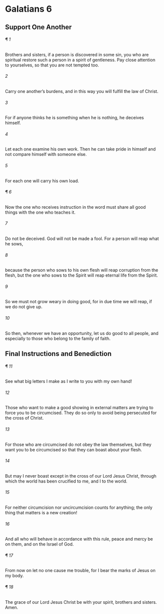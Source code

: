 # Galatians 6
## Support One Another
###### ¶ 1
Brothers and sisters, if a person is discovered in some sin, you who are spiritual restore such a person in a spirit of gentleness. Pay close attention to yourselves, so that you are not tempted too.
###### 2
Carry one another’s burdens, and in this way you will fulfill the law of Christ.
###### 3
For if anyone thinks he is something when he is nothing, he deceives himself.
###### 4
Let each one examine his own work. Then he can take pride in himself and not compare himself with someone else.
###### 5
For each one will carry his own load.
###### ¶ 6
Now the one who receives instruction in the word must share all good things with the one who teaches it.
###### 7
Do not be deceived. God will not be made a fool. For a person will reap what he sows,
###### 8
because the person who sows to his own flesh will reap corruption from the flesh, but the one who sows to the Spirit will reap eternal life from the Spirit.
###### 9
So we must not grow weary in doing good, for in due time we will reap, if we do not give up.
###### 10
So then, whenever we have an opportunity, let us do good to all people, and especially to those who belong to the family of faith.
## Final Instructions and Benediction
###### ¶ 11
See what big letters I make as I write to you with my own hand!
###### 12
Those who want to make a good showing in external matters are trying to force you to be circumcised. They do so only to avoid being persecuted for the cross of Christ.
###### 13
For those who are circumcised do not obey the law themselves, but they want you to be circumcised so that they can boast about your flesh.
###### 14
But may I never boast except in the cross of our Lord Jesus Christ, through which the world has been crucified to me, and I to the world.
###### 15
For neither circumcision nor uncircumcision counts for anything; the only thing that matters is a new creation!
###### 16
And all who will behave in accordance with this rule, peace and mercy be on them, and on the Israel of God.
###### ¶ 17
From now on let no one cause me trouble, for I bear the marks of Jesus on my body.
###### ¶ 18
The grace of our Lord Jesus Christ be with your spirit, brothers and sisters. Amen.
